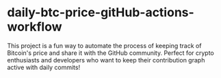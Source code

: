 # daily-btc-price-gitHub-actions-workflow
This project is a fun way to automate the process of keeping track of Bitcoin's price and share it with the GitHub community. Perfect for crypto enthusiasts and developers who want to keep their contribution graph active with daily commits!
